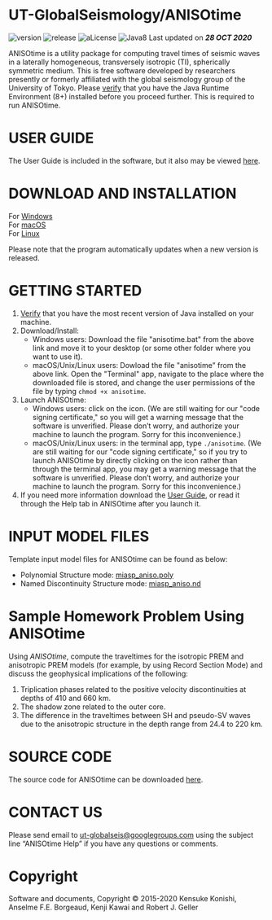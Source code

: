 # UT-GlobalSeismology/ANISOtime

![version](https://img.shields.io/badge/version-1.3.9-yellow.svg)
![release](https://img.shields.io/badge/release-Tokoname-yellow.svg)
![aLicense](https://img.shields.io/badge/license-GPL--3-blue.svg?style=flat)
![Java8](https://img.shields.io/badge/dependencies-JRE%208-brightgreen.svg) Last updated on ***28 OCT 2020***

ANISOtime is a utility package for computing travel times of seismic waves in a laterally homogeneous, transversely isotropic (TI), spherically symmetric medium. This is free software developed by researchers presently or formerly affiliated with the global seismology group of the University of Tokyo. 
Please [verify](https://java.com/en/download/installed8.jsp) that you have the Java Runtime Environment (8+) installed before you proceed further. This is required to run ANISOtime.

# USER GUIDE

The User Guide is included in the software, but it also may be viewed [here](https://github.com/UT-GlobalSeismology/anisotime/releases/download/anisotime/user_guide.pdf).   

# DOWNLOAD AND INSTALLATION

For [Windows](https://bit.ly/31CXCX5)  
For [macOS](https://bit.ly/2DbS5NH)  
For [Linux](https://bit.ly/2DbS5NH)

Please note that the program automatically updates when a new version is released. 


# GETTING STARTED
1. [Verify](https://java.com/en/download/installed8.jsp) that you have the most recent version of Java installed on your machine.
2. Download/Install:<br>
    - Windows users: Download the file "anisotime.bat" from the above link and move it to your desktop (or some other folder where you want to use it).<br>
    - macOS/Unix/Linux users: Dowload the file "anisotime" from the above link. Open the "Terminal" app, navigate to the place where the downloaded file is stored, and change the user permissions of the file by typing ```chmod +x anisotime```.
3. Launch ANISOtime:<br>
    - Windows users: click on the icon. (We are still waiting for our "code signing certificate," so you will get a warning message that the software is unverified. Please don’t worry, and authorize your machine to launch the program. Sorry for this inconvenience.)<br>
    - macOS/Unix/Linux users: in the terminal app, type ```./anisotime```. (We are still waiting for our "code signing certificate," so if you try to launch ANISOtime by directly clicking on the icon rather than through the terminal app, you may get a warning message that the software is unverified. Please don’t worry, and authorize your machine to launch the program. Sorry for this inconvenience.)
4. If you need more information download the [User Guide](https://bit.ly/3hFNUZH), or read it through the Help tab in ANISOtime after you launch it.

# INPUT MODEL FILES

Template input model files for ANISOtime can be found as below:
- Polynomial Structure mode: [miasp_aniso.poly](https://github.com/UT-GlobalSeismology/anisotime/blob/master/miasp91_aniso.poly)
- Named Discontinuity Structure mode: [miasp_aniso.nd](https://github.com/UT-GlobalSeismology/anisotime/blob/master/miasp91_aniso.nd)

# Sample Homework Problem Using ANISOtime

Using *ANISOtime*, compute the traveltimes for the isotropic PREM and anisotropic PREM models
(for example, by using Record Section Mode) and discuss the geophysical implications of the
following:
1. Triplication phases related to the positive velocity discontinuities at depths of 410 and 660 km.
2. The shadow zone related to the outer core.
3. The difference in the traveltimes between SH and pseudo-SV waves due to the anisotropic structure in
the depth range from 24.4 to 220 km.

# SOURCE CODE

The source code for ANISOtime can be downloaded [here](https://github.com/kensuke1984/Kibrary).

# CONTACT US 

Please send email to ut-globalseis@googlegroups.com using the subject line “ANISOtime Help” if you have any questions or comments. 

# Copyright

Software and documents, Copyright © 2015-2020 Kensuke Konishi, Anselme F.E. Borgeaud, Kenji Kawai and Robert J. Geller
